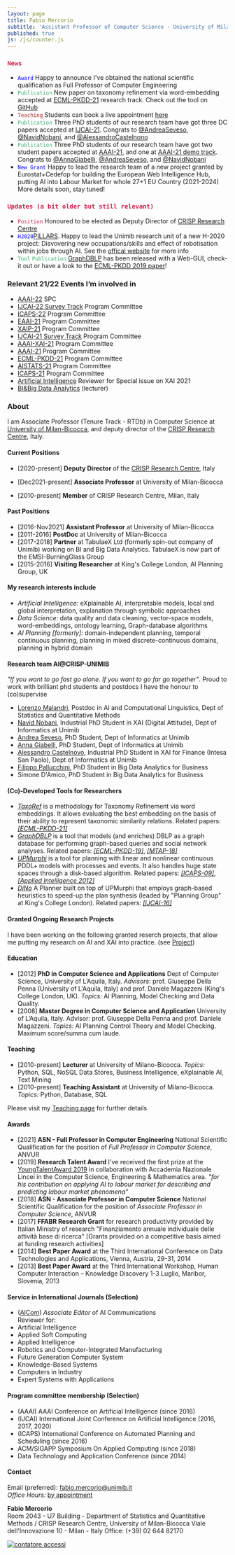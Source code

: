 ```yaml
---
layout: page
title: Fabio Mercorio
subtitle: 'Assistant Professor of Computer Science - University of Milano-Bicocca, Italy'
published: true
js: /js/counter.js
---
```

### <span style="color:#c7254e">``News``</span> 
- <span style="color:blue">``Award``</span>  Happy to announce I've obtained the national scientific qualification as Full Professor of Computer Engineering
- <span style="color:MediumSeaGreen">``Publication``</span> New paper on taxonomy refinement via word-embedding accepted at [ECML-PKDD-21](https://2021.ecmlpkdd.org/) research track. Check out the tool on [GitHub](https://github.com/fabiomercorio/TaxoRef)  
- <span style="color:brown">``Teaching``</span> Students can book a live appointment [here](https://calendly.com/fabio-mercorio/ricevimento-studenti)
- <span style="color:MediumSeaGreen">``Publication``</span> Three PhD students of our research team have got three DC papers accepted at [IJCAI-21](https://ijcai-21.org/call-for-doctoral-consortium/). Congrats to [@AndreaSeveso](https://www.unimib.it/andrea-seveso), [@NavidNobani](https://www.unimib.it/navid-nobani), and [@AlessandroCastelnono](https://www.unimib.it/alessandro-castelnovo)
- <span style="color:MediumSeaGreen">``Publication``</span> Three PhD students of our research team have got two student papers accepted at [AAAI-21](https://aaai.org/Conferences/AAAI-21/student-abstract-call/), and one at [AAAI-21 demo track](https://aaai.org/Conferences/AAAI-21/aaai21demoscall/). Congrats to [@AnnaGiabelli](https://www.unimib.it/anna-giabelli), [@AndreaSeveso](https://www.unimib.it/andrea-seveso), and [@NavidNobani](https://www.unimib.it/navid-nobani)
- <span style="color:blue">``New Grant``</span> Happy to lead the research team of a new project granted by Eurostat+Cedefop for building the European Web Intelligence Hub, putting AI into Labour Market for whole 27+1 EU Country (2021-2024) More details soon, stay tuned! 

### <span style="color:#c7254e">``Updates (a bit older but still relevant)``</span> 
- <span style="color:#c7254e">``Position``</span> Honoured to be elected as Deputy Director of [CRISP Research Centre](https://www.crisp-org.it/)
- <span style="color:blue">``H2020``</span>[PILLARS](https://www.h2020-pillars.eu/project/work_packages). Happy to lead the Unimib research unit of a new H-2020 project: Disvovering new occupations/skills and effect of robotisation within jobs through AI. See the [offical website](https://www.h2020-pillars.eu/) for more info
- <span style="color:MediumSeaGreen">``Tool`` ``Publication``</span> [GraphDBLP](https://github.com/fabiomercorio/GraphDBLP) has been released with a Web-GUI, check-it out or have a look to the [ECML-PKDD 2019 paper](https://link.springer.com/chapter/10.1007/978-3-030-46133-1_46)!


### Relevant 21/22 Events I’m involved in
- [AAAI-22](https://aaai.org/Conferences/AAAI-22) SPC
- [IJCAI-22 Survey Track](https://ijcai-22.org/calls-survey/) Program Committee
- [ICAPS-22](http://icaps22.icaps-conference.org/) Program Committee
- [EAAI-21](https://aaai.org/Conferences/AAAI-21/eaai-21-call/) Program Committee
- [XAIP-21](http://xaip.mybluemix.net/#/) Program Committee
- [IJCAI-21 Survey Track](https://ijcai-21.org/call-for-survey-track-papers/) Program Committee
- [AAAI-XAI-21](https://sites.google.com/view/xaiworkshop/topic) Program Committee 
- [AAAI-21](https://aaai.org/Conferences/AAAI-21/) Program Committee
- [ECML-PKDD-21](https://2021.ecmlpkdd.org/) Program Committee
- [AISTATS-21](http://aistats.org/) Program Committee
- [ICAPS-21](https://icaps21.icaps-conference.org/) Program Committee
- [Artificial Intelligence](https://www.journals.elsevier.com/artificial-intelligence) Reviewer for Special issue on XAI 2021
- [BI&Big Data Analytics](http://www.bimasterbicocca.it/) (lecturer)

### About
I am Associate Professor (Tenure Track - RTDb) in Computer Science at [University of Milan-Bicocca](https://www.unimib.it/), and deputy director of the [CRISP Research Centre](https://www.crisp-org.it/), Italy.

#### Current Positions
+ [2020-present] **Deputy Director** of the [CRISP Research Centre](https://www.crisp-org.it/), Italy
- [Dec2021-present] **Associate Professor**  at University of Milan-Bicocca
+ [2010-present] **Member** of CRISP Research Centre, Milan, Italy

####  Past Positions
- [2016-Nov2021] **Assistant Professor**  at University of Milan-Bicocca
- [2011-2016] **PostDoc** at University of Milan-Bicocca
- [2017-2018] **Partner** at TabulaeX Ltd (formerly spin-out company of Unimib) working on BI and Big Data Analytics. TabulaeX is now part of the EMSI-BurningGlass Group
- [2015-2016] **Visiting Researcher** at King's College London, AI Planning Group, UK

#### My research interests include
- *Artificial Intelligence:* eXplainable AI, interpretable models, local and global interpretation, explanation through symbolic approaches
- *Data Science:* data quality and data cleaning, vector-space models, word-embeddings, ontology learning, Graph-database algorithms 
- *AI Planning [formerly]:* domain-independent planning, temporal continuous planning, planning in mixed discrete-continuous domains, planning in hybrid domain

#### Research team AI@CRISP-UNIMIB  
_"If you want to go fast go alone. If you want to go far go together"_. Proud to work with brilliant phd students and postdocs I have the honour to (co)supervise
- [Lorenzo Malandri](https://www.linkedin.com/in/lorenzo-malandri-749bb652/), Postdoc in AI and Computational Linguistics, Dept of Statistics and Quantitative Methods
- [Navid Nobani](https://www.linkedin.com/in/navidnobani/), Industrial PhD Student in XAI (Digital Attitude), Dept of Informatics at Unimib 
- [Andrea Seveso](https://www.linkedin.com/in/andreaseveso/), PhD Student, Dept of Informatics at Unimib 
- [Anna Giabelli](https://www.linkedin.com/in/anna-giabelli-42985718b/), PhD Student, Dept of Informatics at Unimib
- [Alessandro Castelnovo](https://www.linkedin.com/in/alessandro-castelnovo-66421399/), Industrial PhD Student in XAI for Finance (Intesa San Paolo), Dept of Informatics at Unimib 
- [Filippo Pallucchini](https://www.linkedin.com/in/filippo-pallucchini-5322b7103/), PhD Student in Big Data Analytics for Business 
- Simone D'Amico, PhD Student in Big Data Analytics for Business 

#### (Co)-Developed Tools for Researchers
- [*TaxoRef*](https://github.com/Crisp-Unimib/TaxoRef) is a methodology for Taxonomy Refinement via word embeddings. It allows evaluating the best embedding on the basis of their ability to represent taxonomic similarity relations. Related papers: [*[ECML-PKDD-21]*](https://link.springer.com/chapter/10.1007%2F978-3-030-86523-8_37)
- [*GraphDBLP*](https://github.com/fabiomercorio/GraphDBLP) is a tool that models (and enriches) DBLP as a graph database for performing graph-based queries and social network analyses. Related papers: [*[ECML-PKDD-19]*](https://link.springer.com/chapter/10.1007/978-3-030-46133-1_46), [*[MTAP-18]*](https://link.springer.com/article/10.1007%2Fs11042-017-5503-2)
- [*UPMurphi*](https://github.com/fabiomercorio/UPMurphi) is a tool for  planning with linear and nonlinear continuous PDDL+ models with processes and events. It also handles huge state spaces through a disk-based algorithm. Related papers: [*[ICAPS-09]*](https://aaai.org/ocs/index.php/ICAPS/ICAPS09/paper/view/707/1100), [*[Applied Intelligence 2012]*](https://link.springer.com/article/10.1007%2Fs10489-011-0306-z)
- [*DiNo*](https://github.com/KCL-Planning/DiNo) A Planner built on top of UPMurphi that employs graph-based heuristics to speed-up the plan synthesis (leaded by "Planning Group" at King's College London). Related papers: [*[IJCAI-16]*](https://www.ijcai.org/Abstract/16/455)


#### Granted Ongoing Research Projects
I have been working on the following granted reserch projects, that allow me putting my research on AI and XAI into practice. (see [Project](https://fabiomercorio.github.io/projects/))  

####  Education
- [2012] **PhD in Computer Science and Applications** Dept of Computer Science, University of L’Aquila, Italy. *Advisors*: prof. Giuseppe Della Penna (University of L'Aquila, Italy) and prof. Daniele Magazzeni (King's College London, UK). *Topics:* AI Planning, Model Checking and Data Quality.
- [2008] **Master Degree in Computer Science and Application** University of L’Aquila, Italy. Advisor: prof. Giuseppe Della Penna and prof. Daniele Magazzeni. *Topics:* AI Planning Control Theory and Model Checking. Maximum score/summa cum laude.

#### Teaching
- [2010-present] **Lecturer** at University of Milano-Bicocca. *Topics:* Python, SQL, NoSQL Data Stores, Business Intelligence, eXplainable AI, Text Mining
- [2010-present] **Teaching Assistant** at University of Milano-Bicocca. *Topics:* Python, Database, SQL

Please visit my [Teaching page](https://fabiomercorio.github.io/teaching/) for further details

#### Awards
- [2021]  **ASN - Full Professor in Computer Engineering** National Scientific Qualification for the position of *Full Professor in Computer Science*, ANVUR
- [2019]  **Research Talent Award** I've received the first prize at the [YoungTalentAward 2019](https://www.unimib.it/ricerca/finanziamenti/finanziamenti-ateneo/premio-giovani-talenti) in collaboration with Accademia Nazionale Lincei in the Computer Science, Engineering & Mathematics area. _"for his contribution on applying AI to labour market for describing and predicting labour market phenomena"_
- [2018]  **ASN - Associate Professor in Computer Science** National Scientific Qualification for the position of *Associate Professor in Computer Science*, ANVUR
- [2017]  **FFABR Research Grant** for research productivity provided by Italian Ministry of research "Finanziamento annuale individuale delle attività base di ricerca" [Grants provided on a competitive basis aimed at funding research activities]
- [2014] **Best Paper Award** at the Third International Conference on Data Technologies and Applications, Vienna, Austria, 29-31, 2014
- [2013] **Best Paper Award** at the Third International Workshop, Human Computer Interaction – Knowledge Discovery 1-3 Luglio, Maribor, Slovenia, 2013

#### Service in International Journals (Selection)
- ([AICom](https://www.aicommunications.eu/)) *Associate Editor* of AI Communications   
Reviewer for:
- Artificial Intelligence
- Applied Soft Computing
- Applied Intelligence
- Robotics and Computer-Integrated Manufacturing
- Future Generation Computer System
- Knowledge-Based Systems
- Computers in Industry
- Expert Systems with Applications

#### Program committee membership (Selection)
- (AAAI) AAAI Conference on Artificial Intelligence (since 2016) 
- (IJCAI) International Joint Conference on Artificial Intelligence (2016, 2017, 2020)
- (ICAPS) International Conference on Automated Planning and Scheduling (since 2016)
- ACM/SIGAPP Symposium On Applied Computing (since 2018)
- Data Technology and Application  Conference (since 2014)

#### Contact
Email (preferred): [fabio.mercorio@unimib.it](mailto:fabio.mercorio@unimib.it)  
*Office Hours:* [by appointment](https://calendly.com/fabio-mercorio/meet-mercorio)

**Fabio Mercorio**  
Room 2043 - U7 Building - Department of Statistics and Quantitative Methods / CRISP Research Centre, University of Milan-Bicocca
Viale dell'Innovazione 10 - Milan - Italy
Office: (+39) 02 644 82170



<!-- Histats.com  START  (aync)-->
<script type="text/javascript">var _Hasync= _Hasync|| [];
_Hasync.push(['Histats.start', '1,746089,4,0,0,0,00000000']);
_Hasync.push(['Histats.fasi', '1']);
_Hasync.push(['Histats.track_hits', '']);
(function() {
var hs = document.createElement('script'); hs.type = 'text/javascript'; hs.async = true;
hs.src = ('//s10.histats.com/js15_as.js');
(document.getElementsByTagName('head')[0] || document.getElementsByTagName('body')[0]).appendChild(hs);
})();</script>
<noscript><a href="/" target="_blank"><img  src="//sstatic1.histats.com/0.gif?746089&101" alt="contatore accessi" border="0"></a></noscript>
<!-- Histats.com  END  -->
